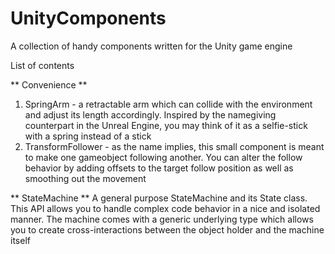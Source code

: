 # UnityComponents
A collection of handy components written for the Unity game engine

List of contents

** Convenience **
1. SpringArm - a retractable arm which can collide with the environment and adjust its length accordingly. Inspired by the namegiving counterpart in the Unreal Engine, you may think of it as a selfie-stick with a spring instead of a stick
2. TransformFollower - as the name implies, this small component is meant to make one gameobject following another. You can alter the follow behavior by adding offsets to the target follow position as well as smoothing out the movement

** StateMachine **
A general purpose StateMachine and its State class. This API allows you to handle complex code behavior in a nice and isolated manner. The machine comes with a generic underlying type which allows you to create cross-interactions between the object holder and the machine itself
